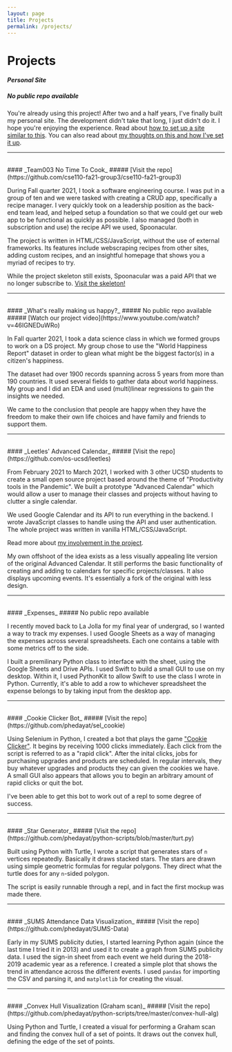 ```yaml
---
layout: page
title: Projects
permalink: /projects/
---
```


<h1 class="page-heading">Projects</h1>

#### _Personal Site_
##### No public repo available

You're already using this project! After two and a half years, I've finally built my personal site. The development didn't take that long, I just didn't do it. I hope you're enjoying the experience. Read about [how to set up a site similar to this](/2021/09/16/site-repls.html). You can also read about [my thoughts on this and how I've set it up](/2021/09/15/new-post.html).

---
<br>
#### _Team003 No Time To Cook_
##### [Visit the repo](https://github.com/cse110-fa21-group3/cse110-fa21-group3)

During Fall quarter 2021, I took a software engineering course. I was put in a group of ten and we were tasked with creating a CRUD app, specifically a recipe manager. I very quickly took on a leadership position as the back-end team lead, and helped setup a foundation so that we could get our web app to be functional as quickly as possible. I also managed (both in subscription and use) the recipe API we used, Spoonacular.

The project is written in HTML/CSS/JavaScript, without the use of external frameworks. Its features include webscraping recipes from other sites, adding custom recipes, and an insightful homepage that shows you a myriad of recipes to try.

While the project skeleton still exists, Spoonacular was a paid API that we no longer subscribe to. [Visit the skeleton!](https://notimetocook.netlify.app/)

---
<br>
#### _What's really making us happy?_
##### No public repo available
##### [Watch our project video](https://www.youtube.com/watch?v=46IGNEDuWRo)

In Fall quarter 2021, I took a data science class in which we formed groups to work on a DS project. My group chose to use the "World Happiness Report" dataset in order to glean what might be the biggest factor(s) in a citizen's happiness.

The dataset had over 1900 records spanning across 5 years from more than 190 countries. It used several fields to gather data about world happiness. My group and I did an EDA and used (multi)linear regressions to gain the insights we needed.

We came to the conclusion that people are happy when they have the freedom to make their own life choices and have family and friends to support them.

---
<br>
#### _Leetles' Advanced Calendar_
##### [Visit the repo](https://github.com/os-ucsd/leetles)

From February 2021 to March 2021, I worked with 3 other UCSD students to create a small open source project based around the theme of "Productivity tools in the Pandemic". We built a prototype "Advanced Calendar" which would allow a user to manage their classes and projects without having to clutter a single calendar.

We used Google Calendar and its API to run everything in the backend. I wrote JavaScript classes to handle using the API and user authentication. The whole project was written in vanilla HTML/CSS/JavaScript.

Read more about [my involvement in the project](/extra/).

My own offshoot of the idea exists as a less visually appealing lite version of the original Advanced Calendar. It still performs the basic functionality of creating and adding to calendars for specific projects/classes. It also displays upcoming events. It's essentially a fork of the original with less design.

---
<br>
#### _Expenses_
##### No public repo available

I recently moved back to La Jolla for my final year of undergrad, so I wanted a way to track my expenses. I used Google Sheets as a way of managing the expenses across several spreadsheets. Each one contains a table with some metrics off to the side. 

I built a premilinary Python class to interface with the sheet, using the Google Sheets and Drive APIs. I used Swift to build a small GUI to use on my desktop. Within it, I used PythonKit to allow Swift to use the class I wrote in Python. Currently, it's able to add a row to whichever spreadsheet the expense belongs to by taking input from the desktop app.

---
<br>
#### _Cookie Clicker Bot_
##### [Visit the repo](https://github.com/phedayat/sel_cookie)

Using Selenium in Python, I created a bot that plays the game ["Cookie Clicker"](https://orteil.dashnet.org/cookieclicker/). It begins by receiving 1000 clicks immediately. Each click from the script is referred to as a "rapid click". After the inital clicks, jobs for purchasing upgrades and products are scheduled. In regular intervals, they buy whatever upgrades and products they can given the cookies we have. A small GUI also appears that allows you to begin an arbitrary amount of rapid clicks or quit the bot.

I've been able to get this bot to work out of a repl to some degree of success.

---
<br>
#### _Star Generator_
##### [Visit the repo](https://github.com/phedayat/python-scripts/blob/master/turt.py)

Built using Python with Turtle, I wrote a script that generates stars of `n` vertices repeatedly. Basically it draws stacked stars. The stars are drawn using simple geometric formulas for regular polygons. They direct what the turtle does for any `n`-sided polygon.

The script is easily runnable through a repl, and in fact the first mockup was made there.

---
<br>
#### _SUMS Attendance Data Visualization_
##### [Visit the repo](https://github.com/phedayat/SUMS-Data)

Early in my SUMS publicity duties, I started learning Python again (since the last time I tried it in 2013) and used it to create a graph from SUMS publicity data. I used the sign-in sheet from each event we held during the 2018-2019 academic year as a reference. I created a simple plot that shows the trend in attendance across the different events. I used `pandas` for importing the CSV and parsing it, and `matplotlib` for creating the visual.

---
<br>
#### _Convex Hull Visualization (Graham scan)_
##### [Visit the repo](https://github.com/phedayat/python-scripts/tree/master/convex-hull-alg)

Using Python and Turtle, I created a visual for performing a Graham scan and finding the convex hull of a set of points. It draws out the convex hull, defining the edge of the set of points.